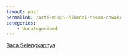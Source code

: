 ```yaml
---
layout: post
permalink: /arti-mimpi-dibenci-teman-cowok/
categories:
    - Uncategorized
---
```


[Baca Selengkapnya](/06)